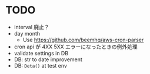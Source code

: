# TODO
- interval 廃止？
- day month
  - Use https://github.com/beemhq/aws-cron-parser
- cron api が 4XX 5XX エラーになったときの例外処理
- validate settings in DB
- DB: str to date improvement
- DB: `Deta()` at test env
